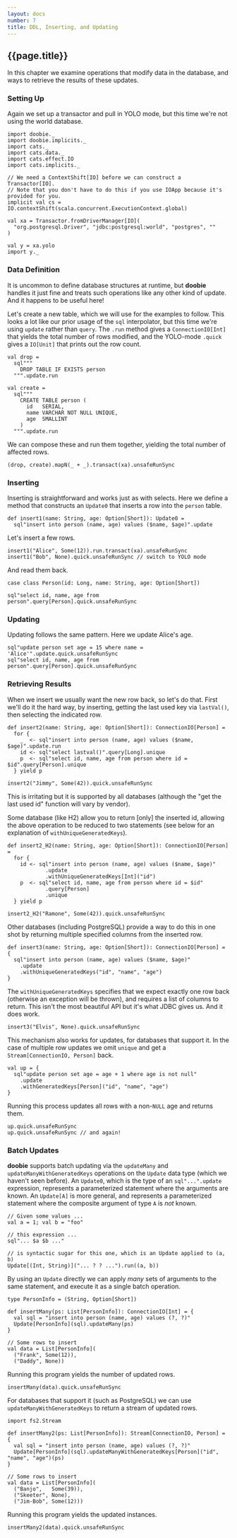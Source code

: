 ```yaml
---
layout: docs
number: 7
title: DDL, Inserting, and Updating
---
```


## {{page.title}}

In this chapter we examine operations that modify data in the database, and ways to retrieve the results of these updates.

### Setting Up

Again we set up a transactor and pull in YOLO mode, but this time we're not using the world database.

```tut:silent
import doobie._
import doobie.implicits._
import cats._
import cats.data._
import cats.effect.IO
import cats.implicits._

// We need a ContextShift[IO] before we can construct a Transactor[IO].
// Note that you don't have to do this if you use IOApp because it's provided for you.
implicit val cs = IO.contextShift(scala.concurrent.ExecutionContext.global)

val xa = Transactor.fromDriverManager[IO](
  "org.postgresql.Driver", "jdbc:postgresql:world", "postgres", ""
)

val y = xa.yolo
import y._
```

### Data Definition

It is uncommon to define database structures at runtime, but **doobie** handles it just fine and treats such operations like any other kind of update. And it happens to be useful here!

Let's create a new table, which we will use for the examples to follow. This looks a lot like our prior usage of the `sql` interpolator, but this time we're using `update` rather than `query`. The `.run` method gives a `ConnectionIO[Int]` that yields the total number of rows modified, and the YOLO-mode `.quick` gives a `IO[Unit]` that prints out the row count.

```tut:silent
val drop =
  sql"""
    DROP TABLE IF EXISTS person
  """.update.run

val create =
  sql"""
    CREATE TABLE person (
      id   SERIAL,
      name VARCHAR NOT NULL UNIQUE,
      age  SMALLINT
    )
  """.update.run
```

We can compose these and run them together, yielding the total number of affected rows.

```tut
(drop, create).mapN(_ + _).transact(xa).unsafeRunSync
```


### Inserting


Inserting is straightforward and works just as with selects. Here we define a method that constructs an `Update0` that inserts a row into the `person` table.

```tut:silent
def insert1(name: String, age: Option[Short]): Update0 =
  sql"insert into person (name, age) values ($name, $age)".update
```

Let's insert a few rows.

```tut
insert1("Alice", Some(12)).run.transact(xa).unsafeRunSync
insert1("Bob", None).quick.unsafeRunSync // switch to YOLO mode
```

And read them back.

```tut:silent
case class Person(id: Long, name: String, age: Option[Short])
```

```tut
sql"select id, name, age from person".query[Person].quick.unsafeRunSync
```


### Updating


Updating follows the same pattern. Here we update Alice's age.

```tut
sql"update person set age = 15 where name = 'Alice'".update.quick.unsafeRunSync
sql"select id, name, age from person".query[Person].quick.unsafeRunSync
```

### Retrieving Results

When we insert we usually want the new row back, so let's do that. First we'll do it the hard way, by inserting, getting the last used key via `lastVal()`, then selecting the indicated row.

```tut:silent
def insert2(name: String, age: Option[Short]): ConnectionIO[Person] =
  for {
    _  <- sql"insert into person (name, age) values ($name, $age)".update.run
    id <- sql"select lastval()".query[Long].unique
    p  <- sql"select id, name, age from person where id = $id".query[Person].unique
  } yield p
```

```tut
insert2("Jimmy", Some(42)).quick.unsafeRunSync
```

This is irritating but it is supported by all databases (although the "get the last used id" function will vary by vendor).

Some database (like H2) allow you to return [only] the inserted id, allowing the above operation to be reduced to two statements (see below for an explanation of `withUniqueGeneratedKeys`).

```tut:silent
def insert2_H2(name: String, age: Option[Short]): ConnectionIO[Person] =
  for {
    id <- sql"insert into person (name, age) values ($name, $age)"
            .update
            .withUniqueGeneratedKeys[Int]("id")
    p  <- sql"select id, name, age from person where id = $id"
            .query[Person]
            .unique
  } yield p
```

```tut
insert2_H2("Ramone", Some(42)).quick.unsafeRunSync
```

Other databases (including PostgreSQL) provide a way to do this in one shot by returning multiple specified columns from the inserted row.

```tut:silent
def insert3(name: String, age: Option[Short]): ConnectionIO[Person] = {
  sql"insert into person (name, age) values ($name, $age)"
    .update
    .withUniqueGeneratedKeys("id", "name", "age")
}
```

The `withUniqueGeneratedKeys` specifies that we expect exactly one row back (otherwise an exception will be thrown), and requires a list of columns to return. This isn't the most beautiful API but it's what JDBC gives us. And it does work.

```tut
insert3("Elvis", None).quick.unsafeRunSync
```

This mechanism also works for updates, for databases that support it. In the case of multiple row updates we omit `unique` and get a `Stream[ConnectionIO, Person]` back.


```tut:silent
val up = {
  sql"update person set age = age + 1 where age is not null"
    .update
    .withGeneratedKeys[Person]("id", "name", "age")
}
```

Running this process updates all rows with a non-`NULL` age and returns them.

```tut
up.quick.unsafeRunSync
up.quick.unsafeRunSync // and again!
```

### Batch Updates

**doobie** supports batch updating via the `updateMany` and `updateManyWithGeneratedKeys` operations on the `Update` data type (which we haven't seen before). An `Update0`, which is the type of an `sql"...".update` expression, represents a parameterized statement where the arguments are known. An `Update[A]` is more general, and represents a parameterized statement where the composite argument of type `A` is *not* known.

```tut:silent
// Given some values ...
val a = 1; val b = "foo"

// this expression ...
sql"... $a $b ..."

// is syntactic sugar for this one, which is an Update applied to (a, b)
Update[(Int, String)]("... ? ? ...").run((a, b))
```

By using an `Update` directly we can apply *many* sets of arguments to the same statement, and execute it as a single batch operation.

```tut:silent
type PersonInfo = (String, Option[Short])

def insertMany(ps: List[PersonInfo]): ConnectionIO[Int] = {
  val sql = "insert into person (name, age) values (?, ?)"
  Update[PersonInfo](sql).updateMany(ps)
}

// Some rows to insert
val data = List[PersonInfo](
  ("Frank", Some(12)),
  ("Daddy", None))
```

Running this program yields the number of updated rows.

```tut
insertMany(data).quick.unsafeRunSync
```

For databases that support it (such as PostgreSQL) we can use `updateManyWithGeneratedKeys` to return a stream of updated rows.

```tut:silent
import fs2.Stream

def insertMany2(ps: List[PersonInfo]): Stream[ConnectionIO, Person] = {
  val sql = "insert into person (name, age) values (?, ?)"
  Update[PersonInfo](sql).updateManyWithGeneratedKeys[Person]("id", "name", "age")(ps)
}

// Some rows to insert
val data = List[PersonInfo](
  ("Banjo",   Some(39)),
  ("Skeeter", None),
  ("Jim-Bob", Some(12)))
```

Running this program yields the updated instances.

```tut
insertMany2(data).quick.unsafeRunSync
```
